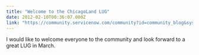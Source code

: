 ```yaml
---
title: "Welcome to the ChicagoLand LUG"
date: 2012-02-10T00:36:07.000Z
link: "https://community.servicenow.com/community?id=community_blog&sys_id=159daa69dbd0dbc01dcaf3231f9619d0"
---
```

<p>I would like to welcome everyone to the community and look forward to a great LUG in March.</p>